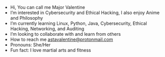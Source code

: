 - Hi, You can call me Major Valentine
- I’m interested in Cybersecurity and Ethical Hacking, I also enjoy Anime and Philosophy
- I’m currently learning Linux, Python, Java, Cybersecurity, Ethical Hacking, Networking, and Auditing
- I’m looking to collaborate with and learn from others
- How to reach me astavalentine@protonmail.com 
- Pronouns: She/Her
- Fun fact: I love martial arts and fitness

<!---
CyberGhostMajor-V/CyberGhostMajor-V is a ✨ special ✨ repository because its `README.md` (this file) appears on your GitHub profile.
You can click the Preview link to take a look at your changes.
--->
